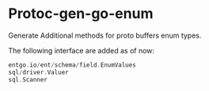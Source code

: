 # Protoc-gen-go-enum

Generate Additional methods for proto buffers enum types.

The following interface are added as of now:

```go
entgo.io/ent/schema/field.EnumValues
sql/driver.Valuer
sql.Scanner
```